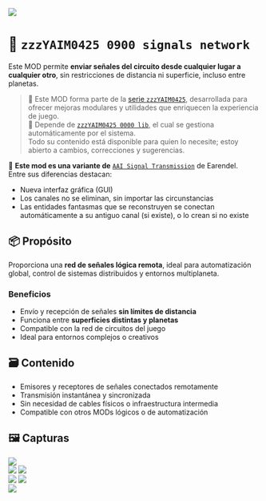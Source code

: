 
![](https://raw.githubusercontent.com/yaim0425/zzzYAIM0425-0900-signals-network/main/thumbnail.png)

# 📡 `zzzYAIM0425 0900 signals network`
Este MOD permite **enviar señales del circuito desde cualquier lugar a cualquier otro**, sin restricciones de distancia ni superficie, incluso entre planetas.

> 🧩 Este MOD forma parte de la [serie `zzzYAIM0425`](https://github.com/yaim0425), desarrollada para ofrecer mejoras modulares y utilidades que enriquecen la experiencia de juego.  
> 🔧 Depende de [`zzzYAIM0425 0000 lib`](https://github.com/yaim0425/zzzYAIM0425-0000-lib), el cual se gestiona automáticamente por el sistema.  
> Todo su contenido está disponible para quien lo necesite; estoy abierto a cambios, correcciones y sugerencias.

📌 **Este mod es una variante de** [`AAI Signal Transmission`](https://mods.factorio.com/mod/aai-signal-transmission) de Earendel.  
Entre sus diferencias destacan:

- Nueva interfaz gráfica (GUI)
- Los canales no se eliminan, sin importar las circunstancias
- Las entidades fantasmas que se reconstruyen se conectan automáticamente a su antiguo canal (si existe), o lo crean si no existe

## 📦 Propósito

Proporciona una **red de señales lógica remota**, ideal para automatización global, control de sistemas distribuidos y entornos multiplaneta.

### Beneficios

- Envío y recepción de señales **sin límites de distancia**  
- Funciona entre **superficies distintas y planetas**  
- Compatible con la red de circuitos del juego  
- Ideal para entornos complejos o creativos  

## 🗃️ Contenido

- Emisores y receptores de señales conectados remotamente  
- Transmisión instantánea y sincronizada  
- Sin necesidad de cables físicos o infraestructura intermedia  
- Compatible con otros MODs lógicos o de automatización  

## 🖼️ Capturas

![](https://raw.githubusercontent.com/yaim0425/zzzYAIM0425-0900-signals-network/main/Doc/base/(1).png)  
![](https://raw.githubusercontent.com/yaim0425/zzzYAIM0425-0900-signals-network/main/Doc/base/(2).png)
![](https://raw.githubusercontent.com/yaim0425/zzzYAIM0425-0900-signals-network/main/Doc/base/(3).png)  
![](https://raw.githubusercontent.com/yaim0425/zzzYAIM0425-0900-signals-network/main/Doc/base/(4).png)
![](https://raw.githubusercontent.com/yaim0425/zzzYAIM0425-0900-signals-network/main/Doc/base/(5).png)  
![](https://raw.githubusercontent.com/yaim0425/zzzYAIM0425-0900-signals-network/main/Doc/base/(6).png)  
